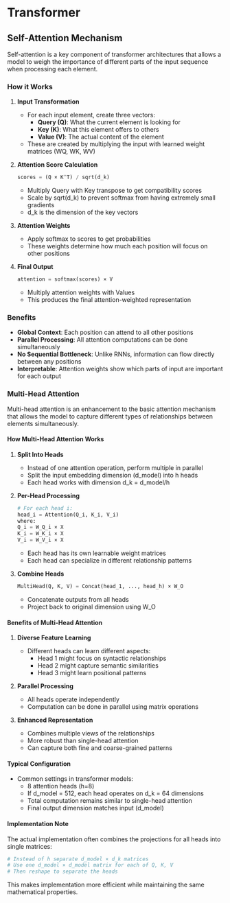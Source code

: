 # Transformer

## Self-Attention Mechanism

Self-attention is a key component of transformer architectures that allows a model to weigh the importance of different parts of the input sequence when processing each element.

### How it Works

1. **Input Transformation**
   - For each input element, create three vectors:
     - **Query (Q)**: What the current element is looking for
     - **Key (K)**: What this element offers to others
     - **Value (V)**: The actual content of the element
   - These are created by multiplying the input with learned weight matrices (WQ, WK, WV)

2. **Attention Score Calculation**
   ```python
   scores = (Q × K^T) / sqrt(d_k)
   ```
   - Multiply Query with Key transpose to get compatibility scores
   - Scale by sqrt(d_k) to prevent softmax from having extremely small gradients
   - d_k is the dimension of the key vectors

3. **Attention Weights**
   - Apply softmax to scores to get probabilities
   - These weights determine how much each position will focus on other positions

4. **Final Output**
   ```python
   attention = softmax(scores) × V
   ```
   - Multiply attention weights with Values
   - This produces the final attention-weighted representation

### Benefits

- **Global Context**: Each position can attend to all other positions
- **Parallel Processing**: All attention computations can be done simultaneously
- **No Sequential Bottleneck**: Unlike RNNs, information can flow directly between any positions
- **Interpretable**: Attention weights show which parts of input are important for each output

### Multi-Head Attention

Multi-head attention is an enhancement to the basic attention mechanism that allows the model to capture different types of relationships between elements simultaneously.

#### How Multi-Head Attention Works

1. **Split Into Heads**
   - Instead of one attention operation, perform multiple in parallel
   - Split the input embedding dimension (d_model) into h heads
   - Each head works with dimension d_k = d_model/h

2. **Per-Head Processing**
   ```python
   # For each head i:
   head_i = Attention(Q_i, K_i, V_i)
   where:
   Q_i = W_Q_i × X
   K_i = W_K_i × X
   V_i = W_V_i × X
   ```
   - Each head has its own learnable weight matrices
   - Each head can specialize in different relationship patterns

3. **Combine Heads**
   ```python
   MultiHead(Q, K, V) = Concat(head_1, ..., head_h) × W_O
   ```
   - Concatenate outputs from all heads
   - Project back to original dimension using W_O

#### Benefits of Multi-Head Attention

1. **Diverse Feature Learning**
   - Different heads can learn different aspects:
     - Head 1 might focus on syntactic relationships
     - Head 2 might capture semantic similarities
     - Head 3 might learn positional patterns

2. **Parallel Processing**
   - All heads operate independently
   - Computation can be done in parallel using matrix operations

3. **Enhanced Representation**
   - Combines multiple views of the relationships
   - More robust than single-head attention
   - Can capture both fine and coarse-grained patterns

#### Typical Configuration

- Common settings in transformer models:
  - 8 attention heads (h=8)
  - If d_model = 512, each head operates on d_k = 64 dimensions
  - Total computation remains similar to single-head attention
  - Final output dimension matches input (d_model)

#### Implementation Note

The actual implementation often combines the projections for all heads into single matrices:
```python
# Instead of h separate d_model × d_k matrices
# Use one d_model × d_model matrix for each of Q, K, V
# Then reshape to separate the heads
```

This makes implementation more efficient while maintaining the same mathematical properties.

